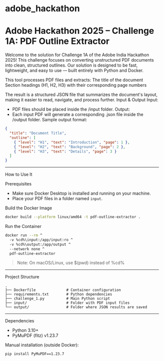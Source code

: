 # adobe_hackathon
# Adobe Hackathon 2025 – Challenge 1A: PDF Outline Extractor

Welcome to the solution for Challenge 1A of the Adobe India Hackathon 2025! This challenge focuses on converting unstructured PDF documents into clean, structured outlines. Our solution is designed to be fast, lightweight, and easy to use — built entirely with Python and Docker.

This tool processes PDF files and extracts:
 The title of the document
Section headings (H1, H2, H3) with their corresponding page numbers

The result is a structured JSON file that summarizes the document's layout, making it easier to read, navigate, and process further.
 Input & Output
 Input:
- PDF files should be placed inside the /input folder.
Output:
- Each input PDF will generate a corresponding .json file inside the /output folder.
Sample output format:
```json
{
  "title": "Document Title",
  "outline": [
    { "level": "H1", "text": "Introduction", "page": 1 },
    { "level": "H2", "text": "Background", "page": 2 },
    { "level": "H3", "text": "Details", "page": 3 }
  ]
}
```

---

How to Use It

Prerequisites
- Make sure Docker Desktop is installed and running on your machine.
- Place your PDF files in a folder named `input`.

Build the Docker Image
```bash
docker build --platform linux/amd64 -t pdf-outline-extractor .
```

Run the Container
```bash
docker run --rm ^
  -v %cd%\input:/app/input:ro ^
  -v %cd%\output:/app/output ^
  --network none ^
  pdf-outline-extractor
```
> Note: On macOS/Linux, use $(pwd) instead of %cd%

---


Project Structure
```
.
├── Dockerfile              # Container configuration
├── requirements.txt        # Python dependencies
├── challenge_1.py          # Main Python script
├── input/                  # Folder with PDF input files
└── output/                 # Folder where JSON results are saved
```

---

Dependencies
- Python 3.10+
- PyMuPDF (fitz) v1.23.7

Manual installation (outside Docker):
```bash
pip install PyMuPDF==1.23.7
```
